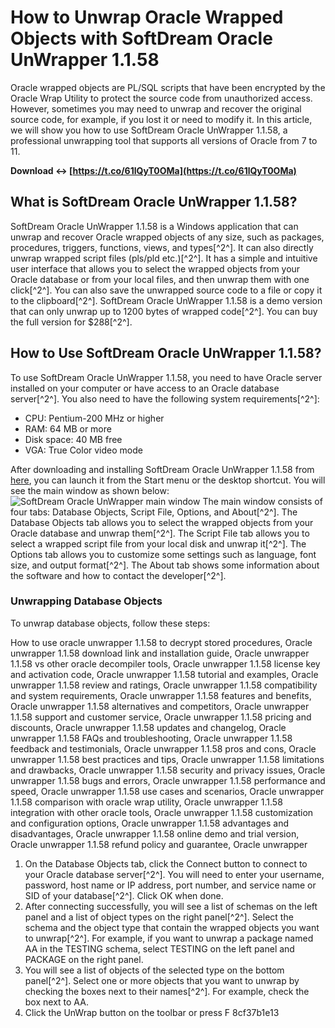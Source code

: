 # How to Unwrap Oracle Wrapped Objects with SoftDream Oracle UnWrapper 1.1.58
 
Oracle wrapped objects are PL/SQL scripts that have been encrypted by the Oracle Wrap Utility to protect the source code from unauthorized access. However, sometimes you may need to unwrap and recover the original source code, for example, if you lost it or need to modify it. In this article, we will show you how to use SoftDream Oracle UnWrapper 1.1.58, a professional unwrapping tool that supports all versions of Oracle from 7 to 11.
 
**Download ↔ [https://t.co/61lQyT0OMa](https://t.co/61lQyT0OMa)**


 
## What is SoftDream Oracle UnWrapper 1.1.58?
 
SoftDream Oracle UnWrapper 1.1.58 is a Windows application that can unwrap and recover Oracle wrapped objects of any size, such as packages, procedures, triggers, functions, views, and types[^2^]. It can also directly unwrap wrapped script files (pls/pld etc.)[^2^]. It has a simple and intuitive user interface that allows you to select the wrapped objects from your Oracle database or from your local files, and then unwrap them with one click[^2^]. You can also save the unwrapped source code to a file or copy it to the clipboard[^2^]. SoftDream Oracle UnWrapper 1.1.58 is a demo version that can only unwrap up to 1200 bytes of wrapped code[^2^]. You can buy the full version for $288[^2^].
 
## How to Use SoftDream Oracle UnWrapper 1.1.58?
 
To use SoftDream Oracle UnWrapper 1.1.58, you need to have Oracle server installed on your computer or have access to an Oracle database server[^2^]. You also need to have the following system requirements[^2^]:
 
- CPU: Pentium-200 MHz or higher
- RAM: 64 MB or more
- Disk space: 40 MB free
- VGA: True Color video mode

After downloading and installing SoftDream Oracle UnWrapper 1.1.58 from [here](https://www.softpedia.com/get/Internet/Servers/Database-Utils/SoftDream-Oracle-UnWrapper.shtml), you can launch it from the Start menu or the desktop shortcut. You will see the main window as shown below:
 ![SoftDream Oracle UnWrapper main window](https://i.imgur.com/8wYjK0J.png) 
The main window consists of four tabs: Database Objects, Script File, Options, and About[^2^]. The Database Objects tab allows you to select the wrapped objects from your Oracle database and unwrap them[^2^]. The Script File tab allows you to select a wrapped script file from your local disk and unwrap it[^2^]. The Options tab allows you to customize some settings such as language, font size, and output format[^2^]. The About tab shows some information about the software and how to contact the developer[^2^].
 
### Unwrapping Database Objects
 
To unwrap database objects, follow these steps:
 
How to use oracle unwrapper 1.1.58 to decrypt stored procedures,  Oracle unwrapper 1.1.58 download link and installation guide,  Oracle unwrapper 1.1.58 vs other oracle decompiler tools,  Oracle unwrapper 1.1.58 license key and activation code,  Oracle unwrapper 1.1.58 tutorial and examples,  Oracle unwrapper 1.1.58 review and ratings,  Oracle unwrapper 1.1.58 compatibility and system requirements,  Oracle unwrapper 1.1.58 features and benefits,  Oracle unwrapper 1.1.58 alternatives and competitors,  Oracle unwrapper 1.1.58 support and customer service,  Oracle unwrapper 1.1.58 pricing and discounts,  Oracle unwrapper 1.1.58 updates and changelog,  Oracle unwrapper 1.1.58 FAQs and troubleshooting,  Oracle unwrapper 1.1.58 feedback and testimonials,  Oracle unwrapper 1.1.58 pros and cons,  Oracle unwrapper 1.1.58 best practices and tips,  Oracle unwrapper 1.1.58 limitations and drawbacks,  Oracle unwrapper 1.1.58 security and privacy issues,  Oracle unwrapper 1.1.58 bugs and errors,  Oracle unwrapper 1.1.58 performance and speed,  Oracle unwrapper 1.1.58 use cases and scenarios,  Oracle unwrapper 1.1.58 comparison with oracle wrap utility,  Oracle unwrapper 1.1.58 integration with other oracle tools,  Oracle unwrapper 1.1.58 customization and configuration options,  Oracle unwrapper 1.1.58 advantages and disadvantages,  Oracle unwrapper 1.1.58 online demo and trial version,  Oracle unwrapper 1.1.58 refund policy and guarantee,  Oracle unwrapper

1. On the Database Objects tab, click the Connect button to connect to your Oracle database server[^2^]. You will need to enter your username, password, host name or IP address, port number, and service name or SID of your database[^2^]. Click OK when done.
2. After connecting successfully, you will see a list of schemas on the left panel and a list of object types on the right panel[^2^]. Select the schema and the object type that contain the wrapped objects you want to unwrap[^2^]. For example, if you want to unwrap a package named AA in the TESTING schema, select TESTING on the left panel and PACKAGE on the right panel.
3. You will see a list of objects of the selected type on the bottom panel[^2^]. Select one or more objects that you want to unwrap by checking the boxes next to their names[^2^]. For example, check the box next to AA.
4. Click the UnWrap button on the toolbar or press F 8cf37b1e13


